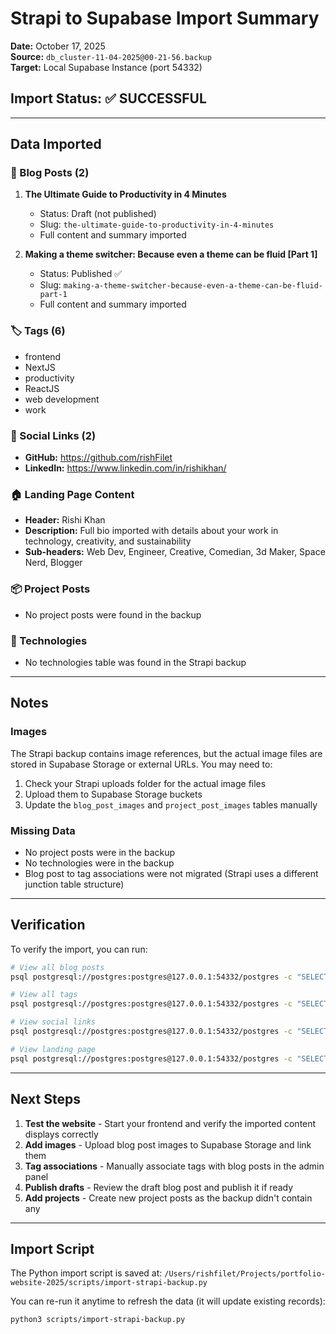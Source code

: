 # Strapi to Supabase Import Summary

**Date:** October 17, 2025  
**Source:** `db_cluster-11-04-2025@00-21-56.backup`  
**Target:** Local Supabase Instance (port 54332)

## Import Status: ✅ SUCCESSFUL

---

## Data Imported

### 📝 Blog Posts (2)

1. **The Ultimate Guide to Productivity in 4 Minutes**

   - Status: Draft (not published)
   - Slug: `the-ultimate-guide-to-productivity-in-4-minutes`
   - Full content and summary imported

2. **Making a theme switcher: Because even a theme can be fluid [Part 1]**
   - Status: Published ✅
   - Slug: `making-a-theme-switcher-because-even-a-theme-can-be-fluid-part-1`
   - Full content and summary imported

### 🏷️ Tags (6)

- frontend
- NextJS
- productivity
- ReactJS
- web development
- work

### 🔗 Social Links (2)

- **GitHub:** https://github.com/rishFilet
- **LinkedIn:** https://www.linkedin.com/in/rishikhan/

### 🏠 Landing Page Content

- **Header:** Rishi Khan
- **Description:** Full bio imported with details about your work in technology, creativity, and sustainability
- **Sub-headers:** Web Dev, Engineer, Creative, Comedian, 3d Maker, Space Nerd, Blogger

### 📦 Project Posts

- No project posts were found in the backup

### 🔧 Technologies

- No technologies table was found in the Strapi backup

---

## Notes

### Images

The Strapi backup contains image references, but the actual image files are stored in Supabase Storage or external URLs. You may need to:

1. Check your Strapi uploads folder for the actual image files
2. Upload them to Supabase Storage buckets
3. Update the `blog_post_images` and `project_post_images` tables manually

### Missing Data

- No project posts were in the backup
- No technologies were in the backup
- Blog post to tag associations were not migrated (Strapi uses a different junction table structure)

---

## Verification

To verify the import, you can run:

```bash
# View all blog posts
psql postgresql://postgres:postgres@127.0.0.1:54332/postgres -c "SELECT title, is_published FROM blog_posts;"

# View all tags
psql postgresql://postgres:postgres@127.0.0.1:54332/postgres -c "SELECT name FROM tags;"

# View social links
psql postgresql://postgres:postgres@127.0.0.1:54332/postgres -c "SELECT display_name, link FROM social_links;"

# View landing page
psql postgresql://postgres:postgres@127.0.0.1:54332/postgres -c "SELECT header, description FROM landing_page_content;"
```

---

## Next Steps

1. **Test the website** - Start your frontend and verify the imported content displays correctly
2. **Add images** - Upload blog post images to Supabase Storage and link them
3. **Tag associations** - Manually associate tags with blog posts in the admin panel
4. **Publish drafts** - Review the draft blog post and publish it if ready
5. **Add projects** - Create new project posts as the backup didn't contain any

---

## Import Script

The Python import script is saved at:
`/Users/rishfilet/Projects/portfolio-website-2025/scripts/import-strapi-backup.py`

You can re-run it anytime to refresh the data (it will update existing records):

```bash
python3 scripts/import-strapi-backup.py
```
